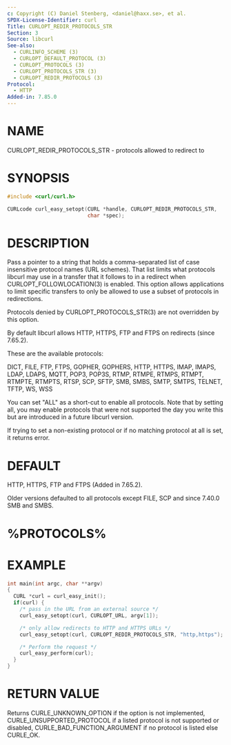 ```yaml
---
c: Copyright (C) Daniel Stenberg, <daniel@haxx.se>, et al.
SPDX-License-Identifier: curl
Title: CURLOPT_REDIR_PROTOCOLS_STR
Section: 3
Source: libcurl
See-also:
  - CURLINFO_SCHEME (3)
  - CURLOPT_DEFAULT_PROTOCOL (3)
  - CURLOPT_PROTOCOLS (3)
  - CURLOPT_PROTOCOLS_STR (3)
  - CURLOPT_REDIR_PROTOCOLS (3)
Protocol:
  - HTTP
Added-in: 7.85.0
---
```


# NAME

CURLOPT_REDIR_PROTOCOLS_STR - protocols allowed to redirect to

# SYNOPSIS

~~~c
#include <curl/curl.h>

CURLcode curl_easy_setopt(CURL *handle, CURLOPT_REDIR_PROTOCOLS_STR,
                          char *spec);
~~~

# DESCRIPTION

Pass a pointer to a string that holds a comma-separated list of case
insensitive protocol names (URL schemes). That list limits what protocols
libcurl may use in a transfer that it follows to in a redirect when
CURLOPT_FOLLOWLOCATION(3) is enabled. This option allows applications to
limit specific transfers to only be allowed to use a subset of protocols in
redirections.

Protocols denied by CURLOPT_PROTOCOLS_STR(3) are not overridden by this
option.

By default libcurl allows HTTP, HTTPS, FTP and FTPS on redirects (since
7.65.2).

These are the available protocols:

DICT, FILE, FTP, FTPS, GOPHER, GOPHERS, HTTP, HTTPS, IMAP, IMAPS, LDAP, LDAPS,
MQTT, POP3, POP3S, RTMP, RTMPE, RTMPS, RTMPT, RTMPTE, RTMPTS, RTSP, SCP, SFTP,
SMB, SMBS, SMTP, SMTPS, TELNET, TFTP, WS, WSS

You can set "ALL" as a short-cut to enable all protocols. Note that by setting
all, you may enable protocols that were not supported the day you write this
but are introduced in a future libcurl version.

If trying to set a non-existing protocol or if no matching protocol at all is
set, it returns error.

# DEFAULT

HTTP, HTTPS, FTP and FTPS (Added in 7.65.2).

Older versions defaulted to all protocols except FILE, SCP and since 7.40.0
SMB and SMBS.

# %PROTOCOLS%

# EXAMPLE

~~~c
int main(int argc, char **argv)
{
  CURL *curl = curl_easy_init();
  if(curl) {
    /* pass in the URL from an external source */
    curl_easy_setopt(curl, CURLOPT_URL, argv[1]);

    /* only allow redirects to HTTP and HTTPS URLs */
    curl_easy_setopt(curl, CURLOPT_REDIR_PROTOCOLS_STR, "http,https");

    /* Perform the request */
    curl_easy_perform(curl);
  }
}
~~~

# RETURN VALUE

Returns CURLE_UNKNOWN_OPTION if the option is not implemented,
CURLE_UNSUPPORTED_PROTOCOL if a listed protocol is not supported or disabled,
CURLE_BAD_FUNCTION_ARGUMENT if no protocol is listed else CURLE_OK.
